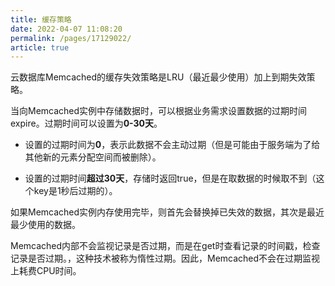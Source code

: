 ```yaml
---
title: 缓存策略
date: 2022-04-07 11:08:20
permalink: /pages/17129022/
article: true
---
```


云数据库Memcached的缓存失效策略是LRU（最近最少使用）加上到期失效策略。

当向Memcached实例中存储数据时，可以根据业务需求设置数据的过期时间expire。过期时间可以设置为**0-30天**。

- 设置的过期时间为**0**，表示此数据不会主动过期（但是可能由于服务端为了给其他新的元素分配空间而被删除）。

- 设置的过期时间**超过30天**，存储时返回true，但是在取数据的时候取不到（这个key是1秒后过期的）。

如果Memcached实例内存使用完毕，则首先会替换掉已失效的数据，其次是最近最少使用的数据。

Memcached内部不会监视记录是否过期，而是在get时查看记录的时间戳，检查记录是否过期。，这种技术被称为惰性过期。因此，Memcached不会在过期监视上耗费CPU时间。

